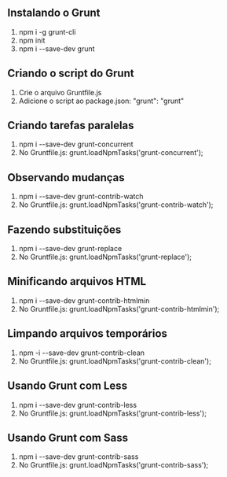 ## Instalando o Grunt

1. npm i -g grunt-cli
2. npm init
3. npm i --save-dev grunt

## Criando o script do Grunt

1. Crie o arquivo Gruntfile.js
2. Adicione o script ao package.json: "grunt": "grunt"

## Criando tarefas paralelas

1. npm i --save-dev grunt-concurrent 
2. No Gruntfile.js: grunt.loadNpmTasks('grunt-concurrent');

## Observando mudanças

1. npm i --save-dev grunt-contrib-watch
2. No Gruntfile.js: grunt.loadNpmTasks('grunt-contrib-watch');

## Fazendo substituições

1. npm i --save-dev grunt-replace
2. No Gruntfile.js: grunt.loadNpmTasks('grunt-replace');

## Minificando arquivos HTML

1. npm i --save-dev grunt-contrib-htmlmin
2. No Gruntfile.js: grunt.loadNpmTasks('grunt-contrib-htmlmin');

## Limpando arquivos temporários

1. npm -i --save-dev grunt-contrib-clean
2. No Gruntfile.js: grunt.loadNpmTasks('grunt-contrib-clean');

## Usando Grunt com Less

1. npm i --save-dev grunt-contrib-less
2. No Gruntfile.js: grunt.loadNpmTasks('grunt-contrib-less');

## Usando Grunt com Sass

1. npm i --save-dev grunt-contrib-sass
2. No Gruntfile.js: grunt.loadNpmTasks('grunt-contrib-sass');
